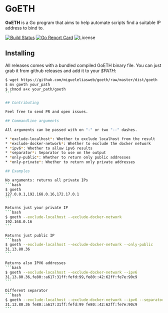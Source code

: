 # GoETH

**GoETH** is a Go program that aims to help automate scripts find a suitable IP address to bind to.

[![Build Status](https://travis-ci.org/migueleliasweb/goeth.svg?branch=master)](https://travis-ci.org/migueleliasweb/goeth)
[![Go Report Card](https://goreportcard.com/badge/github.com/migueleliasweb/goeth)](https://goreportcard.com/report/github.com/migueleliasweb/goeth)
![License](https://img.shields.io/badge/license-MIT-blue.svg)

## Installing

All releases comes with a bundled compiled GoETH binary file. You can just grab it from github releases and add it to your *$PATH*:

````bash
$ wget https://github.com/migueleliasweb/goeth/raw/master/dist/goeth
$ mv goeth your_path
$ chmod a+x your_path/goeth
```

## Contributing

Feel free to send PR and open issues.

## Commandline arguments

All arguments can be passed with on "-" or two "--" dashes.

* *exclude-localhost*: Whether to exclude localhost from the result
* *exclude-docker-network*: Whether to exclude the docker network
* *ipv6*: Whether to allow ipv6 results
* *separator*: Separator to use on the output
* *only-public*: Whether to return only public addresses
* *only-private*: Whether to return only private addresses

## Examples

No arguments: returns all private IPs
```bash
$ goeth
127.0.0.1,192.168.0.16,172.17.0.1
```

Returns just your private IP
```bash
$ goeth --exclude-localhost --exclude-docker-network
192.168.0.16
```

Returns just public IP
```bash
$ goeth --exclude-localhost --exclude-docker-network --only-public
31.13.80.36
```

Returns also IPV6 addresses
```bash
$ goeth --exclude-localhost --exclude-docker-network --ipv6
31.13.80.36,fe80::a617:31ff:fefd:99,fe80::42:62ff:fe7e:90c9
```

Different separator
```bash
$ goeth --exclude-localhost --exclude-docker-network --ipv6 --separator=" "
31.13.80.36 fe80::a617:31ff:fefd:99 fe80::42:62ff:fe7e:90c9
```
